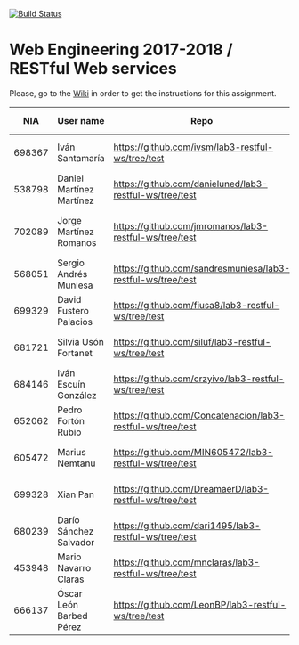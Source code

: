 [![Build Status](https://travis-ci.org/UNIZAR-30246-WebEngineering/lab3-restful-ws.svg?branch=master)](https://travis-ci.org/UNIZAR-30246-WebEngineering/lab3-restful-ws)
# Web Engineering 2017-2018 / RESTful Web services
Please, go to the [Wiki](https://github.com/UNIZAR-30246-WebEngineering/lab3-restful-ws/wiki) in order to get the instructions for this assignment.

NIA    | User name | Repo | Build Status | Improvement | Score
-------|-----------|------|--------------|-------------|--------
698367 | Iván Santamaría | https://github.com/ivsm/lab3-restful-ws/tree/test | [![Build Status](https://travis-ci.org/ivsm/lab3-restful-ws.svg?branch=test)](https://travis-ci.org/ivsm/lab3-restful-ws) | | |
538798 | Daniel Martínez Martínez | https://github.com/danieluned/lab3-restful-ws/tree/test | [![Build Status](https://travis-ci.org/danieluned/lab3-restful-ws.svg?branch=test)](https://travis-ci.org/danieluned/lab3-restful-ws) | |
702089 | Jorge Martínez Romanos | https://github.com/jmromanos/lab3-restful-ws/tree/test | [![Build Status](https://travis-ci.org/jmromanos/lab3-restful-ws.svg?branch=test)](https://travis-ci.org/jmromanos/lab3-restful-ws) | Proposal: Adapt code to use Swagger https://github.com/jmromanos/lab3-restful-ws/blob/test/swagger.json | :gift:
568051 | Sergio Andrés Muniesa | https://github.com/sandresmuniesa/lab3-restful-ws/tree/test | [![Build Status](https://travis-ci.org/sandresmuniesa/lab3-restful-ws.svg?branch=test)](https://travis-ci.org/sandresmuniesa/lab3-restful-ws) | |
699329 | David Fustero Palacios | https://github.com/fiusa8/lab3-restful-ws/tree/test | [![Build Status](https://travis-ci.org/fiusa8/lab3-restful-ws.svg?branch=test)](https://travis-ci.org/fiusa8/lab3-restful-ws) | |
681721 | Silvia Usón Fortanet | https://github.com/siluf/lab3-restful-ws/tree/test | [![Build Status](https://travis-ci.org/siluf/lab3-restful-ws.svg?branch=test)](https://travis-ci.org/siluf/lab3-restful-ws) | |
684146 | Iván Escuín González | https://github.com/crzyivo/lab3-restful-ws/tree/test | [![Build Status](https://travis-ci.org/crzyivo/lab3-restful-ws.svg?branch=test)](https://travis-ci.org/crzyivo/lab3-restful-ws) | |
652062 | Pedro Fortón Rubio | https://github.com/Concatenacion/lab3-restful-ws/tree/test | [![Build Status](https://travis-ci.org/Concatenacion/lab3-restful-ws.svg?branch=test)](https://travis-ci.org/Concatenacion/lab3-restful-ws) | |
605472 | Marius Nemtanu | https://github.com/MIN605472/lab3-restful-ws/tree/test | [![Build Status](https://travis-ci.org/MIN605472/lab3-restful-ws.svg?branch=test)](https://travis-ci.org/MIN605472/lab3-restful-ws) | |
699328 | Xian Pan | https://github.com/DreamaerD/lab3-restful-ws/tree/test | [![Build Status](https://travis-ci.org/DreamaerD/lab3-restful-ws.svg?branch=test)](https://travis-ci.org/DreamaerD/lab3-restful-ws) | |
680239 | Darío Sánchez Salvador | https://github.com/dari1495/lab3-restful-ws/tree/test | [![Build Status](https://travis-ci.org/dari1495/lab3-restful-ws.svg?branch=test)](https://travis-ci.org/dari1495/lab3-restful-ws) | Proposal: Add Codecov to see test coverage report [![codecov](https://codecov.io/gh/dari1495/lab3-restful-ws/branch/test/graph/badge.svg)](https://codecov.io/gh/dari1495/lab3-restful-ws/branch/test) ||
453948 | Mario Navarro Claras | https://github.com/mnclaras/lab3-restful-ws/tree/test | [![Build Status](https://travis-ci.org/mnclaras/lab3-restful-ws.svg?branch=test)](https://travis-ci.org/mnclaras/lab3-restful-ws) | Proposal: Adapt code to use RAML [FILE](https://github.com/mnclaras/lab3-restful-ws/blob/test/api.raml) |
666137 | Óscar León Barbed Pérez | https://github.com/LeonBP/lab3-restful-ws/tree/test | [![Build Status](https://travis-ci.org/LeonBP/lab3-restful-ws.svg?branch=test)](https://travis-ci.org/LeonBP/lab3-restful-ws) | |
